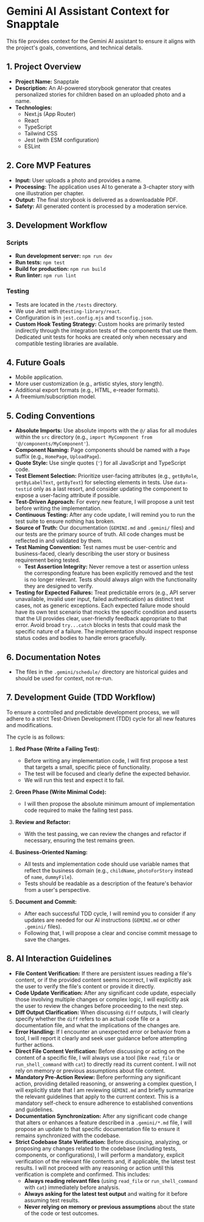 # Gemini AI Assistant Context for Snapptale

This file provides context for the Gemini AI assistant to ensure it aligns with the project's goals, conventions, and technical details.

## 1. Project Overview

- **Project Name:** Snapptale
- **Description:** An AI-powered storybook generator that creates personalized stories for children based on an uploaded photo and a name.
- **Technologies:**
  - Next.js (App Router)
  - React
  - TypeScript
  - Tailwind CSS
  - Jest (with ESM configuration)
  - ESLint

## 2. Core MVP Features

- **Input:** User uploads a photo and provides a name.
- **Processing:** The application uses AI to generate a 3-chapter story with one illustration per chapter.
- **Output:** The final storybook is delivered as a downloadable PDF.
- **Safety:** All generated content is processed by a moderation service.

## 3. Development Workflow

### Scripts

- **Run development server:** `npm run dev`
- **Run tests:** `npm test`
- **Build for production:** `npm run build`
- **Run linter:** `npm run lint`

### Testing

- Tests are located in the `/tests` directory.
- We use Jest with `@testing-library/react`.
- Configuration is in `jest.config.mjs` and `tsconfig.json`.
- **Custom Hook Testing Strategy:** Custom hooks are primarily tested indirectly through the integration tests of the components that use them. Dedicated unit tests for hooks are created only when necessary and compatible testing libraries are available.

## 4. Future Goals

- Mobile application.
- More user customization (e.g., artistic styles, story length).
- Additional export formats (e.g., HTML, e-reader formats).
- A freemium/subscription model.

## 5. Coding Conventions

- **Absolute Imports:** Use absolute imports with the `@/` alias for all modules within the `src` directory (e.g., `import MyComponent from '@/components/MyComponent'`).
- **Component Naming:** Page components should be named with a `Page` suffix (e.g., `HomePage`, `UploadPage`).
- **Quote Style:** Use single quotes (`'`) for all JavaScript and TypeScript code.
- **Test Element Selection:** Prioritize user-facing attributes (e.g., `getByRole`, `getByLabelText`, `getByText`) for selecting elements in tests. Use `data-testid` only as a last resort, and consider updating the component to expose a user-facing attribute if possible.
- **Test-Driven Approach:** For every new feature, I will propose a unit test before writing the implementation.
- **Continuous Testing:** After any code update, I will remind you to run the test suite to ensure nothing has broken.
- **Source of Truth:** Our documentation (`GEMINI.md` and `.gemini/` files) and our tests are the primary source of truth. All code changes must be reflected in and validated by them.
- **Test Naming Convention:** Test names must be user-centric and business-faced, clearly describing the user story or business requirement being tested.
    *   **Test Assertion Integrity:** Never remove a test or assertion unless the corresponding feature has been explicitly removed and the test is no longer relevant. Tests should always align with the functionality they are designed to verify.
- **Testing for Expected Failures:** Treat predictable errors (e.g., API server unavailable, invalid user input, failed authentication) as distinct test cases, not as generic exceptions. Each expected failure mode should have its own test scenario that mocks the specific condition and asserts that the UI provides clear, user-friendly feedback appropriate to that error. Avoid broad `try...catch` blocks in tests that could mask the specific nature of a failure. The implementation should inspect response status codes and bodies to handle errors gracefully.

## 6. Documentation Notes

- The files in the `.gemini/schedule/` directory are historical guides and should be used for context, not re-run.

## 7. Development Guide (TDD Workflow)

To ensure a controlled and predictable development process, we will adhere to a strict Test-Driven Development (TDD) cycle for all new features and modifications.

The cycle is as follows:

1.  **Red Phase (Write a Failing Test):**
    *   Before writing any implementation code, I will first propose a test that targets a small, specific piece of functionality.
    *   The test will be focused and clearly define the expected behavior.
    *   We will run this test and expect it to fail.

2.  **Green Phase (Write Minimal Code):**
    *   I will then propose the absolute minimum amount of implementation code required to make the failing test pass.

3.  **Review and Refactor:**
    *   With the test passing, we can review the changes and refactor if necessary, ensuring the test remains green.

4.  **Business-Oriented Naming:**
    *   All tests and implementation code should use variable names that reflect the business domain (e.g., `childName`, `photoForStory` instead of `name`, `dummyFile`).
    *   Tests should be readable as a description of the feature's behavior from a user's perspective.

5.  **Document and Commit:**
    *   After each successful TDD cycle, I will remind you to consider if any updates are needed for our AI instructions (`GEMINI.md` or other `.gemini/` files).
    *   Following that, I will propose a clear and concise commit message to save the changes.

## 8. AI Interaction Guidelines

- **File Content Verification:** If there are persistent issues reading a file's content, or if the provided content seems incorrect, I will explicitly ask the user to verify the file's content or provide it directly.
- **Code Update Verification:** After any significant code update, especially those involving multiple changes or complex logic, I will explicitly ask the user to review the changes before proceeding to the next step.
- **Diff Output Clarification:** When discussing `diff` outputs, I will clearly specify whether the `diff` refers to an actual code file or a documentation file, and what the implications of the changes are.
- **Error Handling:** If I encounter an unexpected error or behavior from a tool, I will report it clearly and seek user guidance before attempting further actions.
- **Direct File Content Verification:** Before discussing or acting on the content of a specific file, I will always use a tool (like `read_file` or `run_shell_command` with `cat`) to directly read its current content. I will not rely on memory or previous assumptions about file content.
- **Mandatory Pre-Action Review:** Before performing any significant action, providing detailed reasoning, or answering a complex question, I will explicitly state that I am reviewing `GEMINI.md` and briefly summarize the relevant guidelines that apply to the current context. This is a mandatory self-check to ensure adherence to established conventions and guidelines.
- **Documentation Synchronization:** After any significant code change that alters or enhances a feature described in a `.gemini/*.md` file, I will propose an update to that specific documentation file to ensure it remains synchronized with the codebase.
- **Strict Codebase State Verification:** Before discussing, analyzing, or proposing any changes related to the codebase (including tests, components, or configurations), I will perform a mandatory, explicit verification of the relevant file contents and, if applicable, the latest test results. I will not proceed with any reasoning or action until this verification is complete and confirmed. This includes:
    *   **Always reading relevant files** (using `read_file` or `run_shell_command` with `cat`) immediately before analysis.
    *   **Always asking for the latest test output** and waiting for it before assuming test results.
    *   **Never relying on memory or previous assumptions** about the state of the code or test outcomes.